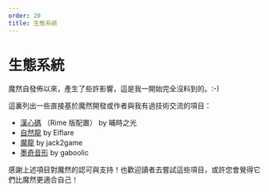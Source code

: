 ```yaml
---
order: 20
title: 生態系統
---
```

# 生態系統

魔然自發佈以來，產生了些許影響，這是我一開始完全沒料到的。:-)

這裏列出一些直接基於魔然開發或作者與我有過技術交流的項目：

* [漢心碼](https://hanxinma.gitee.io/) （Rime 版配置） by 晡時之光
* [自然龍](https://github.com/Elflare/zrlong) by Elflare
* [魔龍](https://github.com/jack2game/rime-molong) by jack2game
* [墨奇音形](https://github.com/gaboolic/rime-shuangpin-fuzhuma) by gaboolic

感謝上述項目對魔然的認可與支持！也歡迎讀者去嘗試這些項目，或許您會覺得它們比魔然更適合自己！
